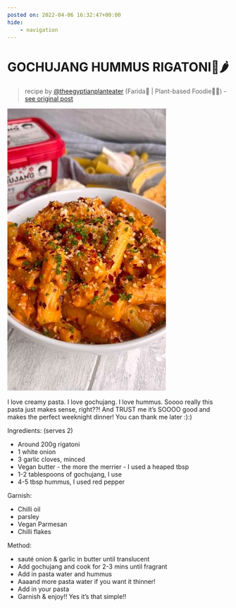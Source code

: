 ```yaml
---
posted on: 2022-04-06 16:32:47+00:00
hide:
    - navigation
---
```


# GOCHUJANG HUMMUS RIGATONI🍝🌶 

> recipe by [@theegyptianplanteater](https://www.instagram.com/theegyptianplanteater/) 
(Farida🌸 | Plant-based Foodie🌱🥑) - [see original post](https://instagram.com/p/CcBDPFjqUZt)

![](../img/theegyptianplanteater_06-04-2022_1604.png)

I love creamy pasta. I love gochujang. I love hummus. Soooo really this pasta just makes sense, right??! And TRUST me it’s SOOOO good and makes the perfect weeknight dinner! You can thank me later :):)  
  
Ingredients: (serves 2)  
- Around 200g rigatoni   
- 1 white onion   
- 3 garlic cloves, minced   
- Vegan butter - the more the merrier - I used a heaped tbsp  
- 1-2 tablespoons of gochujang, I use   
- 4-5 tbsp hummus, I used red pepper   
  
Garnish:   
- Chilli oil   
- parsley   
- Vegan Parmesan   
- Chilli flakes   
  
Method:   
- sauté onion & garlic in butter until translucent   
- Add gochujang and cook for 2-3 mins until fragrant   
- Add in pasta water and hummus   
- Aaaand more pasta water if you want it thinner!   
- Add in your pasta   
- Garnish & enjoy!! Yes it’s that simple!!   